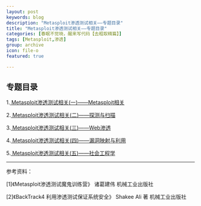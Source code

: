 ```yaml
---
layout: post
keywords: blog
description: "Metasploit渗透测试相关——专题目录"
title: "Metasploit渗透测试相关——专题目录"
categories: [春眠不觉晓，醒来写代码【去粗取精篇】]
tags: [Metasploit,渗透]
group: archive
icon: file-o
featured: true

---
```


## 专题目录

1.[ Metasploit渗透测试相关(一)——Metasploit相关 ](http://cubernet.github.io/2013/12/28/Metasploit-2/)

2.[ Metasploit渗透测试相关(二)——探测与扫描 ](http://cubernet.github.io/2013/12/29/Metasploit-3/)


3.[ Metasploit渗透测试相关(三)——Web渗透 ](http://cubernet.github.io/2013/12/30/Metasploit-4/)


4.[ Metasploit渗透测试相关(四)——漏洞映射与利用 ](http://cubernet.github.io/2013/12/31/Metasploit-5/)


5.[ Metasploit渗透测试相关(五)——社会工程学 ](http://cubernet.github.io/2013/12/31/Metasploit-6/)

<!-- more -->


---
参考资料：

[1]《Metasploit渗透测试魔鬼训练营》	诸葛建伟	机械工业出版社

[2]《BackTrack4	利用渗透测试保证系统安全》	Shakee Ali 著	机械工业出版社

